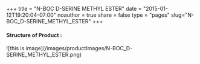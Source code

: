 +++
title = "N-BOC D-SERINE METHYL ESTER"
date = "2015-01-12T19:20:04-07:00"
noauthor = true
share = false
type = "pages"
slug="N-BOC_D-SERINE_METHYL_ESTER"
+++

<h4> Structure of Product : </h4>
![this is image](/images/productImages/N-BOC_D-SERINE_METHYL_ESTER.png)

